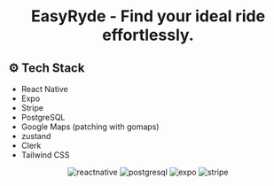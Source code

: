 <h1 align="center">EasyRyde - Find your ideal ride effortlessly.</h1>


## <a name="tech-stack">⚙️ Tech Stack</a>

- React Native 
- Expo
- Stripe
- PostgreSQL 
- Google Maps (patching with gomaps)
- zustand
- Clerk
- Tailwind CSS
  
  

<div align="center">
    <img src="https://img.shields.io/badge/-React_Native-black?style=for-the-badge&logoColor=white&logo=react&color=61DAFB" alt="reactnative" />
    <img src="https://img.shields.io/badge/-PostgreSQL-black?style=for-the-badge&logoColor=white&logo=postgresql&color=4169E1" alt="postgresql" />
    <img src="https://img.shields.io/badge/-Expo-black?style=for-the-badge&logoColor=white&logo=expo&color=000020" alt="expo" />
    <img src="https://img.shields.io/badge/-Stripe-black?style=for-the-badge&logoColor=white&logo=stripe&color=008CDD" alt="stripe" />
  </div>

